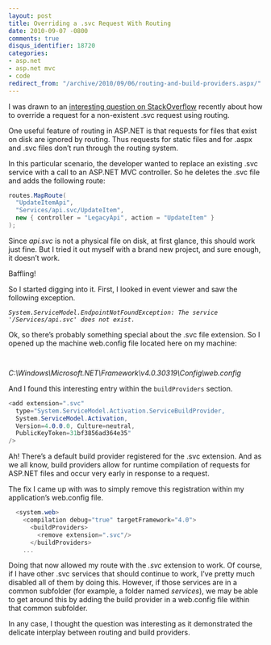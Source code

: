 ```yaml
---
layout: post
title: Overriding a .svc Request With Routing
date: 2010-09-07 -0800
comments: true
disqus_identifier: 18720
categories:
- asp.net
- asp.net mvc
- code
redirect_from: "/archive/2010/09/06/routing-and-build-providers.aspx/"
---
```


I was drawn to an [interesting question on
StackOverflow](http://stackoverflow.com/questions/3662555/how-can-i-override-a-svc-file-in-my-routing-table "Override .svc file")
recently about how to override a request for a non-existent .svc request
using routing.

One useful feature of routing in ASP.NET is that requests for files that
exist on disk are ignored by routing. Thus requests for static files and
for .aspx and .svc files don’t run through the routing system.

In this particular scenario, the developer wanted to replace an existing
.svc service with a call to an ASP.NET MVC controller. So he deletes the
.svc file and adds the following route:

```csharp
routes.MapRoute(
  "UpdateItemApi",
  "Services/api.svc/UpdateItem",
  new { controller = "LegacyApi", action = "UpdateItem" }
);
```

Since *api.svc* is not a physical file on disk, at first glance, this
should work just fine. But I tried it out myself with a brand new
project, and sure enough, it doesn’t work.

Baffling!

So I started digging into it. First, I looked in event viewer and saw
the following exception.

*`System.ServiceModel.EndpointNotFoundException: The service '/Services/api.svc' does not exist.`*

Ok, so there’s probably something special about the .svc file extension.
So I opened up the machine web.config file located here on my machine:

`   `

*C:\\Windows\\Microsoft.NET\\Framework\\v4.0.30319\\Config\\web.config*

And I found this interesting entry within the `buildProviders` section.

```csharp
<add extension=".svc" 
  type="System.ServiceModel.Activation.ServiceBuildProvider, 
  System.ServiceModel.Activation,
  Version=4.0.0.0, Culture=neutral, 
  PublicKeyToken=31bf3856ad364e35" 
/>
```

Ah! There’s a default build provider registered for the .svc extension.
And as we all know, build providers allow for runtime compilation of
requests for ASP.NET files and occur very early in response to a
request.

The fix I came up with was to simply remove this registration within my
application’s web.config file.

```csharp
  <system.web>
    <compilation debug="true" targetFramework="4.0">
      <buildProviders>
        <remove extension=".svc"/>            
      </buildProviders>
    ...
```

Doing that now allowed my route with the *.svc* extension to work. Of
course, if I have other .svc services that should continue to work, I’ve
pretty much disabled all of them by doing this. However, if those
services are in a common subfolder (for example, a folder named
*services*), we may be able to get around this by adding the build
provider in a web.config file within that common subfolder.

In any case, I thought the question was interesting as it demonstrated
the delicate interplay between routing and build providers.

